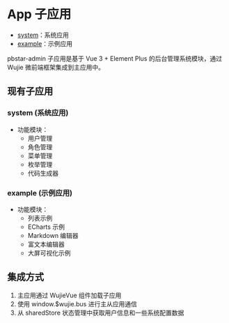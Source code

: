 # App 子应用

- [system](#system-系统应用)：系统应用
- [example](#example-示例应用)：示例应用

pbstar-admin 子应用是基于 Vue 3 + Element Plus 的后台管理系统模块，通过 Wujie 微前端框架集成到主应用中。

## 现有子应用

### system (系统应用)

- 功能模块：
  - 用户管理
  - 角色管理
  - 菜单管理
  - 枚举管理
  - 代码生成器

### example (示例应用)

- 功能模块：
  - 列表示例
  - ECharts 示例
  - Markdown 编辑器
  - 富文本编辑器
  - 大屏可视化示例

## 集成方式

1. 主应用通过 WujieVue 组件加载子应用
2. 使用 window.$wujie.bus 进行主从应用通信
3. 从 sharedStore 状态管理中获取用户信息和一些系统配置数据
